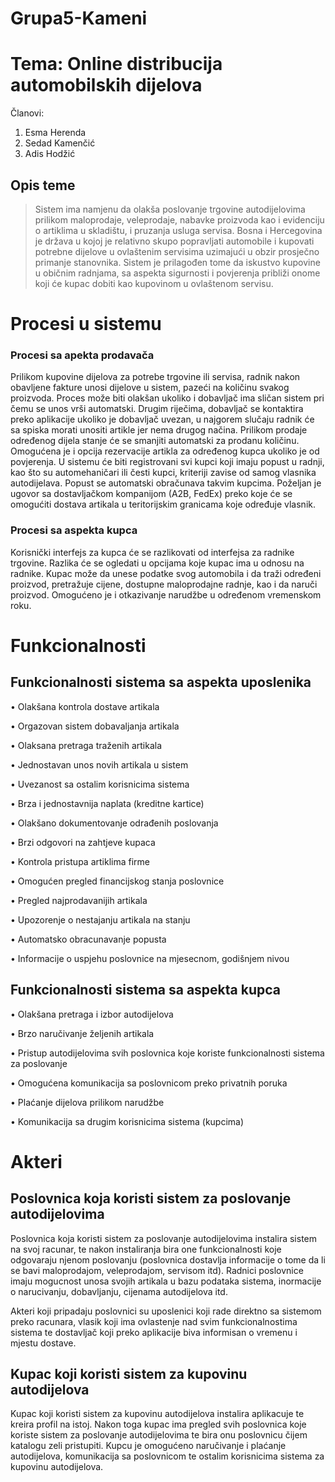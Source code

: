 # Grupa5-Kameni
 
# Tema: Online distribucija automobilskih dijelova

Članovi:
  1. Esma Herenda
  2. Sedad Kamenčić
  3. Adis Hodžić
  
  
## Opis teme 

>Sistem ima namjenu da olakša poslovanje trgovine autodijelovima prilikom maloprodaje, veleprodaje, nabavke proizvoda kao i evidenciju o artiklima u skladištu, i pruzanja usluga servisa.
>Bosna i Hercegovina je država u kojoj je relativno skupo popravljati automobile i kupovati potrebne dijelove u ovlaštenim servisima uzimajući u obzir prosječno primanje stanovnika. Sistem je prilagođen tome da iskustvo kupovine u običnim radnjama, sa aspekta sigurnosti i povjerenja približi onome koji će kupac dobiti kao kupovinom u ovlaštenom servisu.

# Procesi u sistemu

### Procesi sa apekta prodavača

Prilikom kupovine dijelova za potrebe trgovine ili servisa, radnik nakon obavljene fakture unosi dijelove u sistem, pazeći na količinu svakog proizvoda. Proces može biti olakšan ukoliko i dobavljač ima sličan sistem pri čemu se unos vrši automatski. Drugim riječima, dobavljač se kontaktira preko aplikacije ukoliko je dobavljač uvezan, u najgorem slučaju radnik će sa spiska morati unositi artikle jer nema drugog načina. Prilikom prodaje određenog dijela stanje će se smanjiti automatski za prodanu količinu. Omogućena je i opcija rezervacije artikla za određenog kupca ukoliko je od povjerenja. U sistemu će biti registrovani svi kupci koji imaju popust u radnji, kao što su automehaničari ili česti kupci, kriteriji zavise od samog vlasnika autodijelava. Popust se automatski obračunava takvim kupcima. Poželjan je ugovor sa dostavljačkom kompanijom (A2B, FedEx) preko koje će se omogućiti dostava artikala u teritorijskim granicama koje određuje vlasnik. 

### Procesi sa aspekta kupca
Korisnički interfejs za kupca će se razlikovati od interfejsa za radnike trgovine. Razlika će se ogledati u opcijama koje kupac ima u odnosu na radnike. Kupac može da unese podatke svog automobila i da traži određeni proizvod, pretražuje cijene, dostupne maloprodajne radnje, kao i da naruči proizvod. Omogućeno je i otkazivanje narudžbe u određenom vremenskom roku.

# Funkcionalnosti

## Funkcionalnosti sistema sa aspekta uposlenika

•	Olakšana kontrola dostave artikala

•	Orgazovan sistem dobavaljanja artikala

•	Olaksana pretraga traženih artikala

•	Jednostavan unos novih artikala u sistem

•	Uvezanost sa ostalim korisnicima sistema 

•	Brza i jednostavnija naplata (kreditne kartice) 

•	Olakšano dokumentovanje odrađenih poslovanja

•	Brzi odgovori na zahtjeve kupaca

•	Kontrola pristupa artiklima firme

•	Omogućen pregled financijskog stanja poslovnice 

•	Pregled najprodavanijih artikala

•	Upozorenje o nestajanju artikala na stanju

•	Automatsko obracunavanje popusta

•	Informacije o uspjehu poslovnice na mjesecnom, godišnjem nivou

## Funkcionalnosti sistema sa aspekta kupca

•	Olakšana pretraga i izbor autodijelova

•	Brzo naručivanje željenih artikala

•	Pristup autodijelovima svih poslovnica koje koriste funkcionalnosti sistema za poslovanje

•	Omogućena komunikacija sa poslovnicom preko privatnih poruka

•	Plaćanje dijelova prilikom narudžbe

•	Komunikacija sa drugim korisnicima sistema (kupcima)

# Akteri

## Poslovnica koja koristi sistem za poslovanje autodijelovima 

Poslovnica koja koristi sistem za poslovanje autodijelovima instalira sistem na svoj racunar, te nakon instaliranja bira one funkcionalnosti koje odgovaraju njenom poslovanju (poslovnica dostavlja informacije o tome da li se bavi maloprodajom, veleprodajom, servisom itd). Radnici poslovnice imaju mogucnost unosa svojih artikala u bazu podataka sistema, inormacije o narucivanju, dobavljanju, cijenama autodijelova itd.

Akteri koji pripadaju poslovnici su uposlenici koji rade direktno sa sistemom preko racunara, vlasik koji ima ovlastenje nad svim funkcionalnostima sistema te dostavljač koji preko aplikacije biva informisan o vremenu i mjestu dostave.

## Kupac koji koristi sistem za kupovinu autodijelova

Kupac koji koristi sistem za kupovinu autodijelova instalira aplikacuje te kreira profil na istoj. Nakon toga kupac ima pregled svih poslovnica koje koriste sistem za poslovanje autodijelovima te bira onu poslovnicu čijem katalogu zeli pristupiti. Kupcu je omogućeno naručivanje i plaćanje autodijelova, komunikacija sa poslovnicom te ostalim korisnicima sistema za kupovinu autodijelova. 


